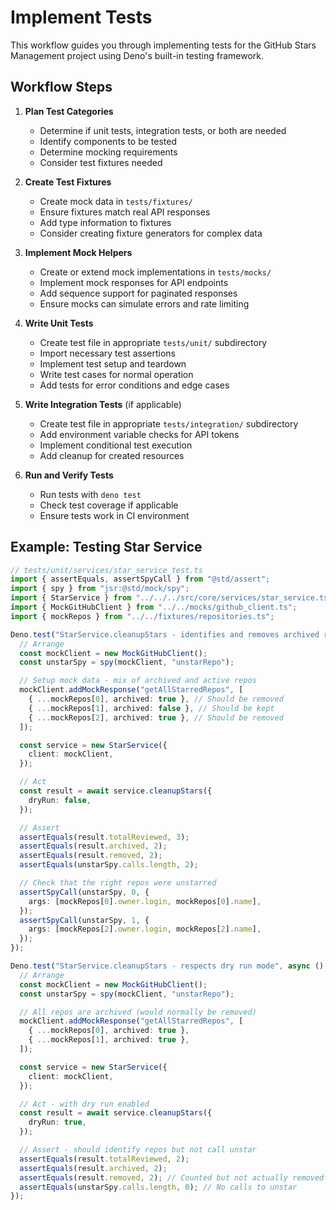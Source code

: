 # Implement Tests

This workflow guides you through implementing tests for the GitHub Stars
Management project using Deno's built-in testing framework.

## Workflow Steps

1. **Plan Test Categories**
   - Determine if unit tests, integration tests, or both are needed
   - Identify components to be tested
   - Determine mocking requirements
   - Consider test fixtures needed

2. **Create Test Fixtures**
   - Create mock data in `tests/fixtures/`
   - Ensure fixtures match real API responses
   - Add type information to fixtures
   - Consider creating fixture generators for complex data

3. **Implement Mock Helpers**
   - Create or extend mock implementations in `tests/mocks/`
   - Implement mock responses for API endpoints
   - Add sequence support for paginated responses
   - Ensure mocks can simulate errors and rate limiting

4. **Write Unit Tests**
   - Create test file in appropriate `tests/unit/` subdirectory
   - Import necessary test assertions
   - Implement test setup and teardown
   - Write test cases for normal operation
   - Add tests for error conditions and edge cases

5. **Write Integration Tests** (if applicable)
   - Create test file in appropriate `tests/integration/` subdirectory
   - Add environment variable checks for API tokens
   - Implement conditional test execution
   - Add cleanup for created resources

6. **Run and Verify Tests**
   - Run tests with `deno test`
   - Check test coverage if applicable
   - Ensure tests work in CI environment

## Example: Testing Star Service

```typescript
// tests/unit/services/star_service_test.ts
import { assertEquals, assertSpyCall } from "@std/assert";
import { spy } from "jsr:@std/mock/spy";
import { StarService } from "../../../src/core/services/star_service.ts";
import { MockGitHubClient } from "../../mocks/github_client.ts";
import { mockRepos } from "../../fixtures/repositories.ts";

Deno.test("StarService.cleanupStars - identifies and removes archived repos", async () => {
  // Arrange
  const mockClient = new MockGitHubClient();
  const unstarSpy = spy(mockClient, "unstarRepo");

  // Setup mock data - mix of archived and active repos
  mockClient.addMockResponse("getAllStarredRepos", [
    { ...mockRepos[0], archived: true }, // Should be removed
    { ...mockRepos[1], archived: false }, // Should be kept
    { ...mockRepos[2], archived: true }, // Should be removed
  ]);

  const service = new StarService({
    client: mockClient,
  });

  // Act
  const result = await service.cleanupStars({
    dryRun: false,
  });

  // Assert
  assertEquals(result.totalReviewed, 3);
  assertEquals(result.archived, 2);
  assertEquals(result.removed, 2);
  assertEquals(unstarSpy.calls.length, 2);

  // Check that the right repos were unstarred
  assertSpyCall(unstarSpy, 0, {
    args: [mockRepos[0].owner.login, mockRepos[0].name],
  });
  assertSpyCall(unstarSpy, 1, {
    args: [mockRepos[2].owner.login, mockRepos[2].name],
  });
});

Deno.test("StarService.cleanupStars - respects dry run mode", async () => {
  // Arrange
  const mockClient = new MockGitHubClient();
  const unstarSpy = spy(mockClient, "unstarRepo");

  // All repos are archived (would normally be removed)
  mockClient.addMockResponse("getAllStarredRepos", [
    { ...mockRepos[0], archived: true },
    { ...mockRepos[1], archived: true },
  ]);

  const service = new StarService({
    client: mockClient,
  });

  // Act - with dry run enabled
  const result = await service.cleanupStars({
    dryRun: true,
  });

  // Assert - should identify repos but not call unstar
  assertEquals(result.totalReviewed, 2);
  assertEquals(result.archived, 2);
  assertEquals(result.removed, 2); // Counted but not actually removed
  assertEquals(unstarSpy.calls.length, 0); // No calls to unstar
});
```
